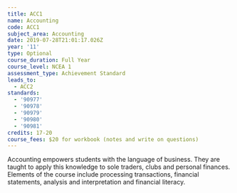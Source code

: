 ```yaml
---
title: ACC1
name: Accounting
code: ACC1
subject_area: Accounting
date: 2019-07-28T21:01:17.026Z
year: '11'
type: Optional
course_duration: Full Year
course_level: NCEA 1
assessment_type: Achievement Standard
leads_to:
  - ACC2
standards:
  - '90977'
  - '90978'
  - '90979'
  - '90980'
  - '90981'
credits: 17-20
course_fees: $20 for workbook (notes and write on questions)
---
```

Accounting empowers students with the language of business. They are taught to apply this knowledge to sole traders, clubs and personal finances. Elements of the course include processing transactions, financial statements, analysis and interpretation and financial literacy.
